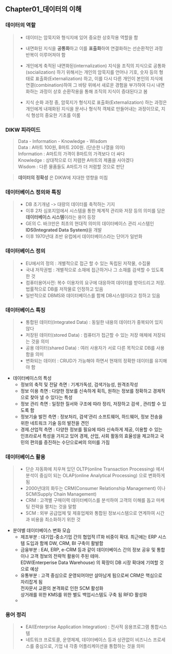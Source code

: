 ## Chapter01_데이터의 이해

### 데이터의 역할
> * 데이터는 암묵지와 형식지에 있어 중요한 상호작용 역할을 함
>  * 내면화된 지식을 <b>공통화</b>하고 이를  <b>표출화</b>하여 연결화하는 선순환적인 과정 반복이 이루어져야 함  
> * 개인에게 축적된 내면화된(internalization) 지식을 조직의 지식으로 공통화(socialization) 하기 위해서는 개인의 암묵지를 언어나 기호, 숫자 등의 형태로 표출화(Externalization) 하고, 이를 다시 다른 개인이 본인의 지식에 연결(combination)하여 그 바탕 위에서 새로운 경험을 부가하여 다시 내면화하는 과정이 상호 순환작용을 통해 조직의 지식이 증대된다고 봄
> 
> * 지식 순화 과정 중, 암묵지가 형식지로 표출화(Externalization) 하는 과정은 개인에게 내재화된 지식을 문서나 형식적 객체로 만들어내는 과정이므로, 지식 형성의 중요한 기초를 이룸
 
### DIKW 피라미드
> Data - Information - Knowledge - Wisdom  
> Data : A마트 100원, B마트 200원. (단순한 나열을 의미)  
> Information : A마트의 가격이 B마트의 가격보다 더 싸다  
> Knowledge : 상대적으로 더 저렴한 A마트의 제품을 사야겠다  
> Wisdom     : 다른 물품들도 A마트가 더 저렴할 것으로 판단  

> <b>데이터의 정확성</b> 은 DIKW에 지대한 영향을 미침  

### 데이터베이스 정의와 특징  
> * DB 초기개념 -> 대량의 데이터를 축적하는 기지  
> * 이후 2차 심포지엄에서 시스템을 통한 체계적 관리와 저장 등의 의미를 담은
> <b>데이터베이스 시스템</b>이라는 용어 등장    
> * GE의 C. 바크만은 최초의 현대적 의미의 데이터베이스 관리 시스템인 <b>IDS(Integrated Data System)</b>을 개발  
> * 이후 1970년대 초반 유럽에서 데이터베이스라는 단어가 일반화  

### 데이터베이스 정의  

> *  EU에서의 정의 : 개별적으로 접근 할 수 있는 독립된 저작물, 수집물  
> * 국내 저작권법   :  개별적으로 소재에 접근하거나 그 소재를 검색할 수 있도록 한 것  
> * 컴퓨터용어사전: 복수 이용자의 요구에 대응하여 데이터를 받아드리고 저장. 법률적으로 DB를 저작물로 인정하고 있음  
> * 일반적으로 DBMS와 데이터베이스를 함께 DB시스템이라고 칭하고 있음  

### 데이터베이스 특징  
> * 통합된 데이터(Integrated Data) : 동일한 내용의 데이터가 중복되어 있지 않다  
> * 저장된 데이터(stored Data)      : 컴퓨터가 접근할 수 있는 저장 매체에 저장되는 것을 의미  
> * 공용 데이터(shared Data)         : 여러 사용자가 서로 다른 목적으로 DB를 사용함을 의미  
> * 변화되는 데이터 : CRUD가 가능해야 하면서 현재의 정확한 데이터를 유지해야 함

* 데이터베이스의 특성
  * 정보의 축적 및 전달 측면 : 기계가독성, 검색가능성, 원격조작성
  * 정보 이용 측면 : 다양한 정보를 신속하게 획득, 원하는 정보를 정확하고 경제적으로 찾아 낼 수 있다는 특성
  * 정보 관리 측면 : 일정한 질서와 구조에 따라 정리, 저장하고 검색 , 관리할 수 있도록 함
  * 정보기술 발전 측면 : 정보처리, 검색'관리 소프트웨어, 하드웨어, 정보 전송을 위한 네트워크 기술 등의 발전을 견인
  * 경제.산업적 측면 : 다양한 정보를 필요에 따라 신속하게 제공, 이용할 수 있는 인프라로서 특성을 가지고 있어 경제, 산업, 사회 활동의 효율성을 제고하고 국민의 편의를 증진하는 수단으로써의 의미를 가짐
  
  
### 데이터베이스 활용  
>* 단순 자동화에 치우쳐 있던 OLTP(online Transaction Processing) 에서 분석이 중심이 되는 OLAP(online Analytical Processing) 으로 변화하게 됨
>* 2000년대의 화두는 CRM(Consumer Relationship Management) 이나 SCM(Supply Chain Management)    
>* CRM : 고객별 구매이력 데이터베이스를 분석하여 고객의 이해를 돕고 마케팅 전략을 펼치는 것을 말함 
>* SCM : 외부 공급업체 및 제휴업체와 통합된 정보시스템으로 연계하여 시간과 비용을 최소화하기 위한 것   

* 분야별 데이터베이스 변화 모습
  * 제조부분 : 대기업-중소기업 간의 협업적 IT화 비중이 확대. 최근에는 ERP 시스템 도입과 함께 DW, CRM, BI 구축이 활발함
  * 금융부분 : EAI, ERP, e-CRM 등과 같이 데이터베이스 간의 정보 공유 및 통합이나 고객 정보의 전략적 활용이 주된 테마.   
  EDW(Enterperise Data Warehouse) 의 확장이 DB 시장 확대에 기여할 것으로 예상  
   * 유통부분 : 고객 중심으로 운영되어야만 살아남게 됨으로써 CRM은 핵심으로 자리잡게 됨  
   전자문서 교환의 본격화로 인한 SCM 활성화  
   상거래를 위한 KMS를 위한 별도 백업시스템도 구축 됨 
  RFID 활성화
  * 


### 용어 정리
> * EAI(Enterprise Application Integration) : 전사적 응용프로그램 통합시스템  
> * 네트워크 프로토콜, 운영체제, 데이터베이스 등과 상관없이 비즈니스 프로세스를 중심으로, 기업 내 각종 어플리케이션을 통합하는 것을 의미  
